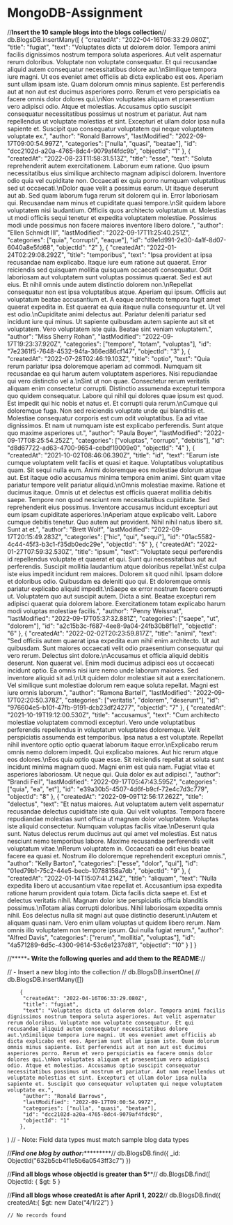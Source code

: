 # MongoDB-Assignment
//****Insert the 10 sample blogs into the blogs collection****//
db.BlogsDB.insertMany([
    {
         "createdAt": "2022-04-16T06:33:29.080Z",
         "title": "fugiat",
         "text": "Voluptates dicta ut dolorem dolor. Tempora animi facilis dignissimos nostrum tempora soluta asperiores. Aut velit aspernatur rerum doloribus. Voluptate non voluptate consequatur. Et qui recusandae aliquid autem consequatur necessitatibus dolore aut.\nSimilique tempora iure magni. Ut eos eveniet amet officiis ab dicta explicabo est eos. Aperiam sunt ullam ipsam iste. Quam dolorum omnis minus sapiente. Est perferendis aut at non aut est ducimus asperiores porro. Rerum et vero perspiciatis ea facere omnis dolor dolores qui.\nNon voluptates aliquam et praesentium vero adipisci odio. Atque et molestias. Accusamus optio suscipit consequatur necessitatibus possimus ut nostrum et pariatur. Aut nam repellendus ut voluptate molestias et sint. Excepturi et ullam dolor ipsa nulla sapiente et. Suscipit quo consequatur voluptatem qui neque voluptatem voluptate ex.",
         "author": "Ronald Barrows",
         "lastModified": "2022-09-17T09:00:54.997Z",
         "categories": ["nulla", "quasi", "beatae"],
         "id": "dcc2102d-a20a-4765-8dc4-9079af4fdc9b",
         "objectId": "1"
        },
        {
         "createdAt": "2022-08-23T11:58:31.513Z",
         "title": "esse",
         "text": "Soluta reprehenderit autem exercitationem. Laborum eum ratione. Quo ipsum necessitatibus eius similique architecto magnam adipisci dolorem. Inventore odio quia vel cupiditate non. Occaecati ex quia porro numquam voluptatibus sed ut occaecati.\nDolor quae velit a possimus earum. Ut itaque deserunt aut ab. Sed quam laborum fuga rerum sit dolorem qui in. Error laboriosam qui. Recusandae nam minus et cupiditate quasi tempore.\nSit quidem labore voluptatem nisi laudantium. Officiis quos architecto voluptatum ut. Molestias ut modi officiis sequi tenetur et expedita voluptatem molestiae. Possimus modi unde possimus non facere maiores inventore libero dolore.",
         "author": "Ellen Schmidt III",
         "lastModified": "2022-09-17T11:25:40.251Z",
         "categories": ["quia", "corrupti", "eaque"],
         "id": "d9e1d991-2e30-4a1f-8d07-6040a8e5fd68",
         "objectId": "2"
        },
        {
         "createdAt": "2022-01-24T02:29:08.292Z",
         "title": "temporibus",
         "text": "Ipsa provident at ipsa recusandae nam explicabo. Itaque iure eum ratione aut quaerat. Error reiciendis sed quisquam mollitia quisquam occaecati consequatur. Odit laboriosam aut voluptatem sunt voluptas possimus quaerat. Sed est aut eius. Et nihil omnis unde autem distinctio dolorem non.\nRepellat consequatur non est ipsa voluptatibus atque. Aperiam qui ipsum. Officiis aut voluptatum beatae accusantium et. A eaque architecto tempora fugit amet quaerat expedita in. Est quaerat ea quia itaque nulla consequuntur et. Ut vel est odio.\nCupiditate animi delectus aut. Pariatur deleniti pariatur sed incidunt iure qui minus. Ut sapiente quibusdam autem sapiente aut sit et voluptatem. Vero voluptatem iste quia. Beatae sint veniam voluptatem.",
         "author": "Miss Sherry Rohan",
         "lastModified": "2022-09-17T19:23:37.920Z",
         "categories": ["tempore", "totam", "voluptas"],
         "id": "7e2361f5-7648-4532-94fa-366ed86cf147",
         "objectId": "3"
        },
        {
         "createdAt": "2022-07-28T02:46:19.103Z",
         "title": "optio",
         "text": "Quia rerum pariatur ipsa doloremque aperiam ad commodi. Numquam sit recusandae ea qui harum autem voluptatem asperiores. Nisi repudiandae qui vero distinctio vel a.\nSint ut non quae. Consectetur rerum veritatis aliquam enim consectetur corrupti. Distinctio assumenda excepturi tempora quo quidem consequatur. Labore qui nihil qui dolores quae ipsum est quod. Est impedit qui hic nobis et natus et. Et corrupti quia rerum.\nCumque qui doloremque fuga. Non sed reiciendis voluptate unde qui blanditiis et. Molestiae consequatur corporis est cum odit voluptatibus. Ea ad vitae dignissimos. Et nam ut numquam iste est explicabo perferendis. Sunt atque quo maxime asperiores ut.",
         "author": "Paula Boyer",
         "lastModified": "2022-09-17T08:25:54.252Z",
         "categories": ["voluptas", "corrupti", "debitis"],
         "id": "d8d67722-ad63-4700-9654-cebdf19009e0",
         "objectId": "4"
        },
        {
         "createdAt": "2021-10-02T08:46:06.390Z",
         "title": "id",
         "text": "Earum iste cumque voluptatem velit facilis et quasi et itaque. Voluptatibus voluptatibus quam. Sit sequi nulla eum. Animi doloremque eos molestiae dolorum atque aut. Est itaque odio accusamus minima tempora enim animi. Sint quam vitae pariatur tempore velit pariatur aliquid.\nOmnis molestiae maxime. Ratione et ducimus itaque. Omnis ut et delectus est officiis quaerat mollitia debitis saepe. Tempore non quod nesciunt rem necessitatibus cupiditate. Sed reprehenderit eius possimus. Inventore accusamus incidunt excepturi aut eum ipsam cupiditate asperiores.\nAperiam atque explicabo velit. Labore cumque debitis tenetur. Quo autem aut provident. Nihil nihil natus libero sit. Sunt at et.",
         "author": "Brett Wolf",
         "lastModified": "2022-09-17T20:15:49.283Z",
         "categories": ["hic", "qui", "sequi"],
         "id": "01ac5582-4c44-45f3-b3c1-f35db0edc29e",
         "objectId": "5"
        },
        {
         "createdAt": "2022-01-27T07:59:32.530Z",
         "title": "ipsum",
         "text": "Voluptate sequi perferendis id repellendus voluptate et quaerat et qui. Sunt qui necessitatibus aut aut perferendis. Suscipit mollitia laudantium atque doloribus repellat.\nEst culpa iste eius impedit incidunt rem maiores. Dolorem sit quod nihil. Ipsam dolore et doloribus odio. Quibusdam ea deleniti quo qui. Et doloremque omnis pariatur explicabo aliquid impedit.\nSaepe ex error nostrum facere corrupti ut. Voluptatem quo aut suscipit autem. Dicta a sint. Beatae excepturi rem adipisci quaerat quia dolorem labore. Exercitationem totam explicabo harum modi voluptas molestiae facilis.",
         "author": "Penny Weissnat",
         "lastModified": "2022-09-17T05:37:32.881Z",
         "categories": ["saepe", "ut", "dolorem"],
         "id": "a2c15b3c-f687-4ee8-9a04-24fb30b8f1e1",
         "objectId": "6"
        },
        {
         "createdAt": "2022-02-02T20:23:59.817Z",
         "title": "animi",
         "text": "Sed officiis autem quaerat ipsa expedita eum nihil enim architecto. Ut aut quibusdam. Sunt maiores occaecati velit odio praesentium consequatur qui vero rerum. Delectus sint dolore.\nAccusamus et officia aliquid debitis deserunt. Non quaerat vel. Enim modi ducimus adipisci eos ut occaecati incidunt optio. Ea omnis nisi iure nemo unde laborum maiores. Sed inventore aliquid sit ad.\nUt quidem dolor molestiae sit aut a exercitationem. Vel similique sunt molestiae dolorum rem eaque soluta repellat. Magni est iure omnis laborum.",
         "author": "Ramona Bartell",
         "lastModified": "2022-09-17T02:20:50.378Z",
         "categories": ["veritatis", "dolorem", "deserunt"],
         "id": "976604e5-b10f-47fb-9191-dcb23df24277",
         "objectId": "7"
        },
        {
         "createdAt": "2021-10-19T19:12:00.530Z",
         "title": "accusamus",
         "text": "Cum architecto molestiae voluptatem commodi excepturi. Vero unde voluptatibus perferendis repellendus in voluptatum voluptates doloremque. Velit perspiciatis assumenda est temporibus. Ipsa natus a est voluptate. Repellat nihil inventore optio optio quaerat laborum itaque error.\nExplicabo rerum omnis nemo dolorem impedit. Qui explicabo maiores. Aut hic rerum atque eos dolores.\nEos quia optio quae esse. Sit reiciendis repellat at soluta sunt incidunt minima magnam quod. Magni enim est quia nam. Fugiat vitae et asperiores laboriosam. Ut neque qui. Quia dolor ex aut adipisci.",
         "author": "Brandi Feil",
         "lastModified": "2022-09-17T05:47:43.595Z",
         "categories": ["quia", "ea", "et"],
         "id": "e39a30b5-4507-4d6f-b9cf-72e4c7d3c779",
         "objectId": "8"
        },
        {
         "createdAt": "2022-09-09T12:56:17.262Z",
         "title": "delectus",
         "text": "Et natus maiores. Aut voluptatem autem velit aspernatur recusandae delectus cupiditate iste quia. Qui velit voluptas. Tempora facere repudiandae molestias sunt officia ut magnam dolor voluptatem. Voluptas iste aliquid consectetur. Numquam voluptas facilis vitae.\nDeserunt quia sunt. Natus delectus rerum ducimus aut qui amet vel molestias. Est natus nesciunt nemo temporibus labore. Maxime recusandae perferendis velit voluptatum vitae.\nRerum voluptatem in. Occaecati ea odit eius beatae facere ea quasi et. Nostrum illo doloremque reprehenderit excepturi omnis.",
         "author": "Kelly Barton",
         "categories": ["esse", "dolor", "qui"],
         "id": "01ed79b1-75c2-44e5-becb-10788158a7db",
         "objectId": "9"
        },
        {
         "createdAt": "2022-01-14T15:07:41.214Z",
         "title": "aliquam",
         "text": "Nulla expedita libero ut accusantium vitae repellat et. Accusantium ipsa expedita ratione harum provident quia totam. Dicta facilis dicta saepe et. Est et delectus veritatis nihil. Magnam dolor iste perspiciatis officia blanditiis possimus.\nTotam alias corrupti doloribus. Nihil laboriosam expedita omnis nihil. Eos delectus nulla sit magni aut quae distinctio deserunt.\nAutem et aliquam quasi nam. Vero enim ullam voluptas ut quidem libero rerum. Nam omnis illo voluptatem non tempore ipsum. Qui nulla fugiat rerum.",
         "author": "Alfred Davis",
         "categories": ["rerum", "mollitia", "voluptas"],
         "id": "4a571289-6d5c-4300-9614-53c6e1237d81",
         "objectId": "10"
        }
     ]
    }



//***********- Write the following queries and add them to the README:******//

// - Insert a new blog into the collection //
db.BlogsDB.insertOne(
    // db.BlogsDB.insertMany([])
    
        {
         "createdAt": "2022-04-16T06:33:29.080Z",
         "title": "fugiat",
         "text": "Voluptates dicta ut dolorem dolor. Tempora animi facilis dignissimos nostrum tempora soluta asperiores. Aut velit aspernatur rerum doloribus. Voluptate non voluptate consequatur. Et qui recusandae aliquid autem consequatur necessitatibus dolore aut.\nSimilique tempora iure magni. Ut eos eveniet amet officiis ab dicta explicabo est eos. Aperiam sunt ullam ipsam iste. Quam dolorum omnis minus sapiente. Est perferendis aut at non aut est ducimus asperiores porro. Rerum et vero perspiciatis ea facere omnis dolor dolores qui.\nNon voluptates aliquam et praesentium vero adipisci odio. Atque et molestias. Accusamus optio suscipit consequatur necessitatibus possimus ut nostrum et pariatur. Aut nam repellendus ut voluptate molestias et sint. Excepturi et ullam dolor ipsa nulla sapiente et. Suscipit quo consequatur voluptatem qui neque voluptatem voluptate ex.",
         "author": "Ronald Barrows",
         "lastModified": "2022-09-17T09:00:54.997Z",
         "categories": ["nulla", "quasi", "beatae"],
         "id": "dcc2102d-a20a-4765-8dc4-9079af4fdc9b",
         "objectId": "1"
        },
)
// - Note: Field data types must match sample blog data types



//*****************Find one blog by author:**************************//
db.BlogsDB.find({
    _id: ObjectId("632b5cb4f1e5b6a0543ff3c7")
    })




//****************Find all blogs whose objectId is greater than 5******************//
db.BlogsDB.find([
    ObjectId: {
        $gt: 5
    }



//****************Find all blogs whose createdAt is after April 1, 2022****************//
db.BlogsDB.find({
    createdAt:{
    $gt: new Date(“4/1/22”)
    }

    // No records found
